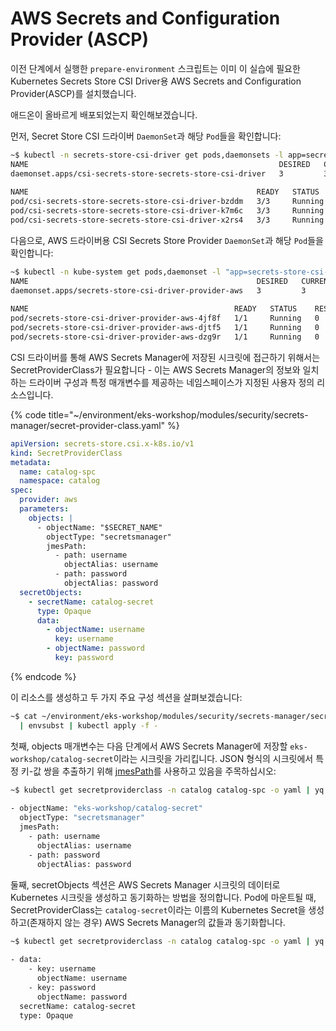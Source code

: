 # AWS Secrets and Configuration Provider (ASCP)

이전 단계에서 실행한 `prepare-environment` 스크립트는 이미 이 실습에 필요한 Kubernetes Secrets Store CSI Driver용 AWS Secrets and Configuration Provider(ASCP)를 설치했습니다.

애드온이 올바르게 배포되었는지 확인해보겠습니다.

먼저, Secret Store CSI 드라이버 `DaemonSet`과 해당 `Pod`들을 확인합니다:

```bash
~$ kubectl -n secrets-store-csi-driver get pods,daemonsets -l app=secrets-store-csi-driver
NAME                                                        DESIRED   CURRENT   READY   UP-TO-DATE   AVAILABLE   NODE SELECTOR            AGE
daemonset.apps/csi-secrets-store-secrets-store-csi-driver   3         3         3       3            3           kubernetes.io/os=linux   3m57s
 
NAME                                                   READY   STATUS    RESTARTS   AGE
pod/csi-secrets-store-secrets-store-csi-driver-bzddm   3/3     Running   0          3m57s
pod/csi-secrets-store-secrets-store-csi-driver-k7m6c   3/3     Running   0          3m57s
pod/csi-secrets-store-secrets-store-csi-driver-x2rs4   3/3     Running   0          3m57s
```

다음으로, AWS 드라이버용 CSI Secrets Store Provider `DaemonSet`과 해당 `Pod`들을 확인합니다:

```bash
~$ kubectl -n kube-system get pods,daemonset -l "app=secrets-store-csi-driver-provider-aws"
NAME                                                   DESIRED   CURRENT   READY   UP-TO-DATE   AVAILABLE   NODE SELECTOR            AGE
daemonset.apps/secrets-store-csi-driver-provider-aws   3         3         3       3            3           kubernetes.io/os=linux   2m3s
 
NAME                                              READY   STATUS    RESTARTS   AGE
pod/secrets-store-csi-driver-provider-aws-4jf8f   1/1     Running   0          2m2s
pod/secrets-store-csi-driver-provider-aws-djtf5   1/1     Running   0          2m2s
pod/secrets-store-csi-driver-provider-aws-dzg9r   1/1     Running   0          2m2s
```

CSI 드라이버를 통해 AWS Secrets Manager에 저장된 시크릿에 접근하기 위해서는 SecretProviderClass가 필요합니다 - 이는 AWS Secrets Manager의 정보와 일치하는 드라이버 구성과 특정 매개변수를 제공하는 네임스페이스가 지정된 사용자 정의 리소스입니다.

{% code title="~/environment/eks-workshop/modules/security/secrets-manager/secret-provider-class.yaml" %}
```yaml
apiVersion: secrets-store.csi.x-k8s.io/v1
kind: SecretProviderClass
metadata:
  name: catalog-spc
  namespace: catalog
spec:
  provider: aws
  parameters:
    objects: |
      - objectName: "$SECRET_NAME"
        objectType: "secretsmanager"
        jmesPath:
          - path: username
            objectAlias: username
          - path: password
            objectAlias: password
  secretObjects:
    - secretName: catalog-secret
      type: Opaque
      data:
        - objectName: username
          key: username
        - objectName: password
          key: password

```
{% endcode %}

이 리소스를 생성하고 두 가지 주요 구성 섹션을 살펴보겠습니다:

```bash
~$ cat ~/environment/eks-workshop/modules/security/secrets-manager/secret-provider-class.yaml \
  | envsubst | kubectl apply -f -
```

첫째, objects 매개변수는 다음 단계에서 AWS Secrets Manager에 저장할 `eks-workshop/catalog-secret`이라는 시크릿을 가리킵니다. JSON 형식의 시크릿에서 특정 키-값 쌍을 추출하기 위해 [jmesPath](https://jmespath.org/)를 사용하고 있음을 주목하십시오:

```bash
~$ kubectl get secretproviderclass -n catalog catalog-spc -o yaml | yq '.spec.parameters.objects'
 
- objectName: "eks-workshop/catalog-secret"
  objectType: "secretsmanager"
  jmesPath:
    - path: username
      objectAlias: username
    - path: password
      objectAlias: password
```

둘째, secretObjects 섹션은 AWS Secrets Manager 시크릿의 데이터로 Kubernetes 시크릿을 생성하고 동기화하는 방법을 정의합니다. Pod에 마운트될 때, SecretProviderClass는 `catalog-secret`이라는 이름의 Kubernetes Secret을 생성하고(존재하지 않는 경우) AWS Secrets Manager의 값들과 동기화합니다.

```bash
~$ kubectl get secretproviderclass -n catalog catalog-spc -o yaml | yq '.spec.secretObjects'
 
- data:
    - key: username
      objectName: username
    - key: password
      objectName: password
  secretName: catalog-secret
  type: Opaque
```

